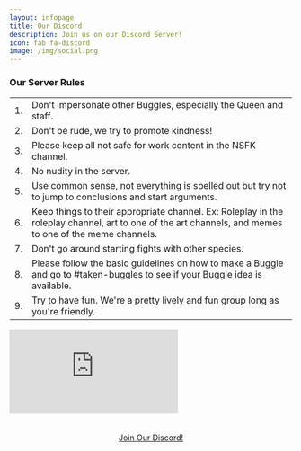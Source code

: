 ```yaml
---
layout: infopage
title: Our Discord
description: Join us on our Discord Server!
icon: fab fa-discord
image: /img/social.png
---
```

<div class="row">
<div class="col-md-6">
<h3 class="text-primary">Our Server Rules</h3>
<table class="table" style="border: 1px solid #FFFFFF">
	<tbody>
		<tr>
			<td scope="row">1.</td>
			<td>Don't impersonate other Buggles, especially the Queen and staff.</td>
		</tr>
		<tr>
			<td scope="row">2.</td>
			<td>Don't be rude, we try to promote kindness!</td>
		</tr>
		<tr>
			<td scope="row">3.</td>
			<td>Please keep all not safe for work content in the NSFK channel.</td>
		</tr>
		<tr>
			<td scope="row">4.</td>
			<td>No nudity in the server.</td>
		</tr>
		<tr>
			<td scope="row">5.</td>
			<td>Use common sense, not everything is spelled out but try not to jump to 
			conclusions and start arguments.</td>
		</tr>
		<tr>
			<td scope="row">6.</td>
			<td>Keep things to their appropriate channel. Ex: Roleplay in the roleplay channel, 
			art to one of the art channels, and memes to one of the meme channels.</td>
		</tr>
		<tr>
			<td scope="row">7.</td>
			<td>Don't go around starting fights with other species.</td>
		</tr>
		<tr>
			<td scope="row">8.</td>
			<td>Please follow the basic guidelines on how to make a Buggle and go to 
			<span class="discord-tag">#taken-buggles</span> to see if your Buggle idea is available.</td>
		</tr>
		<tr>
			<td scope="row">9.</td>
			<td>Try to have fun. We're a pretty lively and fun group long as you're friendly.</td>
		</tr>
	</tbody>
</table>
</div>
<iframe class="col-md-6" src="https://discordapp.com/widget?id=541806481683644438&theme=dark" allowtransparency="true" frameborder="0"></iframe>
</div>
<br><br>
<center>
<a class="btn btn-primary text-dark" href="https://discord.gg/zs7zayp" target="_blank">Join Our Discord!</a>
</center>
